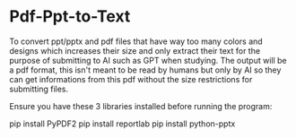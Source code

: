 # Pdf-Ppt-to-Text
To convert ppt/pptx and pdf files that have way too many colors and designs which increases their size and only extract their text for the purpose of submitting to AI such as GPT when studying. The output will be a pdf format, this isn't meant to be read by humans but only by AI so they can get informations from this pdf without the size restrictions for submitting files.

Ensure you have these 3 libraries installed before running the program:

pip install PyPDF2
pip install reportlab
pip install python-pptx

